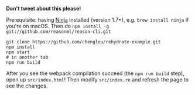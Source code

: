 **Don't tweet about this please!**

Prerequisite: having [Ninja](https://ninja-build.org/) installed (version 1.7+), e.g. `brew install ninja` if you're on macOS. Then do `npm install -g git://github.com/reasonml/reason-cli.git`

```
git clone https://github.com/chenglou/rehydrate-example.git
npm install
npm start
# in another tab
npm run build
```

After you see the webpack compilation succeed (the `npm run build` step), open up `src/index.html`! Then modify `src/index.re` and refresh the page to see the changes.
